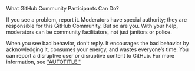 What GitHub Community Participants Can Do?

If you see a problem, report it. Moderators have special authority; they are responsible for this GitHub Community. But so are you. With your help, moderators can be community facilitators, not just janitors or police.

When you see bad behavior, don’t reply. It encourages the bad behavior by acknowledging it, consumes your energy, and wastes everyone’s time. You can report a disruptive user or disruptive content to GitHub. For more information, see ["AUTOTITLE."](https://github.com/community/community/blob/main/communities/maintaining-your-safety-on-github/reporting-abuse-or-spam)

